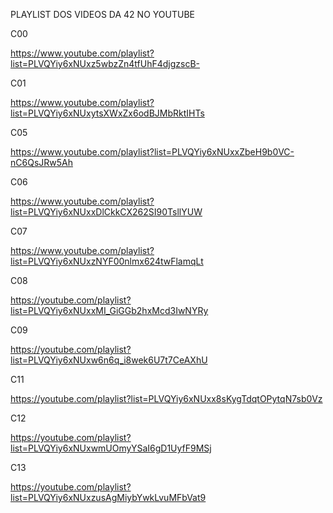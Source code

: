 PLAYLIST DOS VIDEOS DA 42 NO YOUTUBE

C00

https://www.youtube.com/playlist?list=PLVQYiy6xNUxz5wbzZn4tfUhF4djgzscB-

C01

https://www.youtube.com/playlist?list=PLVQYiy6xNUxytsXWxZx6odBJMbRktIHTs

C05

https://www.youtube.com/playlist?list=PLVQYiy6xNUxxZbeH9b0VC-nC6QsJRw5Ah

C06

https://www.youtube.com/playlist?list=PLVQYiy6xNUxxDlCkkCX262SI90TsllYUW

C07

https://www.youtube.com/playlist?list=PLVQYiy6xNUxzNYF00nlmx624twFlamqLt

C08

https://youtube.com/playlist?list=PLVQYiy6xNUxxMI_GiGGb2hxMcd3IwNYRy

C09

https://youtube.com/playlist?list=PLVQYiy6xNUxw6n6q_i8wek6U7t7CeAXhU

C11

https://youtube.com/playlist?list=PLVQYiy6xNUxx8sKygTdqtOPytqN7sb0Vz

C12

https://youtube.com/playlist?list=PLVQYiy6xNUxwmUOmyYSaI6gD1UyfF9MSj

C13

https://youtube.com/playlist?list=PLVQYiy6xNUxzusAgMiybYwkLvuMFbVat9